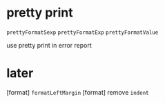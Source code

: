 # pretty print

`prettyFormatSexp`
`prettyFormatExp`
`prettyFormatValue`

use pretty print in error report

# later

[format] `formatLeftMargin`
[format] remove `indent`
